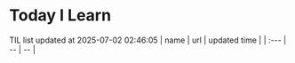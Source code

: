 # Today I Learn 
TIL list updated at 2025-07-02 02:46:05
| name | url | updated time |
| :--- | -- | -- |

